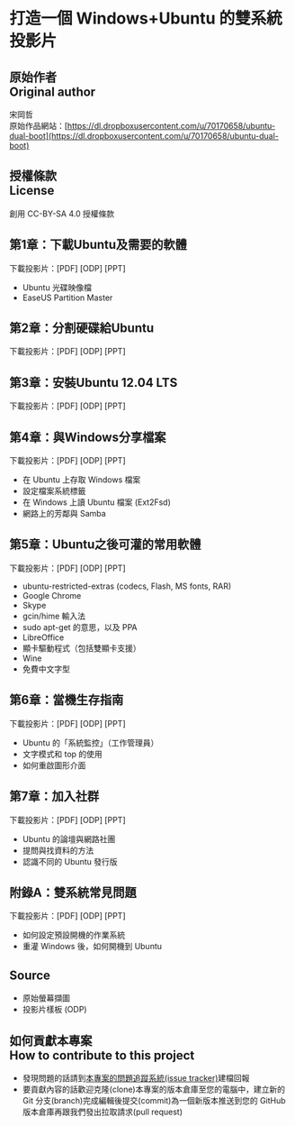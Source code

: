 # 打造一個 Windows+Ubuntu 的雙系統 投影片
## 原始作者<br />Original author
宋岡哲  
原始作品網站：[https://dl.dropboxusercontent.com/u/70170658/ubuntu-dual-boot](https://dl.dropboxusercontent.com/u/70170658/ubuntu-dual-boot)

## 授權條款<br />License
創用 CC-BY-SA 4.0 授權條款

## 第1章：下載Ubuntu及需要的軟體
下載投影片：[PDF] [ODP] [PPT]

* Ubuntu 光碟映像檔
* EaseUS Partition Master

## 第2章：分割硬碟給Ubuntu
下載投影片：[PDF] [ODP] [PPT]

## 第3章：安裝Ubuntu 12.04 LTS
下載投影片：[PDF] [ODP] [PPT]

## 第4章：與Windows分享檔案
下載投影片：[PDF] [ODP] [PPT]

* 在 Ubuntu 上存取 Windows 檔案
* 設定檔案系統標籤
* 在 Windows 上讀 Ubuntu 檔案 (Ext2Fsd)
* 網路上的芳鄰與 Samba

## 第5章：Ubuntu之後可灌的常用軟體
下載投影片：[PDF] [ODP] [PPT]

* ubuntu-restricted-extras (codecs, Flash, MS fonts, RAR)
* Google Chrome
* Skype
* gcin/hime 輸入法
* sudo apt-get 的意思，以及 PPA
* LibreOffice
* 顯卡驅動程式（包括雙顯卡支援）
* Wine
* 免費中文字型

## 第6章：當機生存指南
下載投影片：[PDF] [ODP] [PPT]

* Ubuntu 的「系統監控」（工作管理員）
* 文字模式和 top 的使用
* 如何重啟圖形介面

## 第7章：加入社群
下載投影片：[PDF] [ODP] [PPT]

* Ubuntu 的論壇與網路社團
* 提問與找資料的方法
* 認識不同的 Ubuntu 發行版

## 附錄A：雙系統常見問題
下載投影片：[PDF] [ODP] [PPT]

* 如何設定預設開機的作業系統
* 重灌 Windows 後，如何開機到 Ubuntu

## Source

* 原始螢幕擷圖
* 投影片樣板 (ODP)

## 如何貢獻本專案<br />How to contribute to this project
* 發現問題的話請到[本專案的問題追蹤系統(issue tracker)](https://github.com/Vdragon/ubuntu-dual-boot/issues)建檔回報
* 要貢獻內容的話歡迎克隆(clone)本專案的版本倉庫至您的電腦中，建立新的 Git 分支(branch)完成編輯後提交(commit)為一個新版本推送到您的 GitHub 版本倉庫再跟我們發出拉取請求(pull request)
